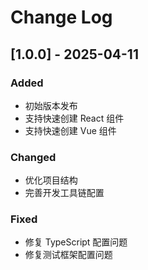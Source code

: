 # Change Log

## [1.0.0] - 2025-04-11

### Added

- 初始版本发布
- 支持快速创建 React 组件
- 支持快速创建 Vue 组件

### Changed

- 优化项目结构
- 完善开发工具链配置

### Fixed

- 修复 TypeScript 配置问题
- 修复测试框架配置问题
